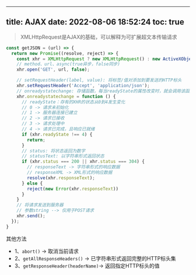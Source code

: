 ---
title: AJAX
date: 2022-08-06 18:52:24
toc: true 
----

>XMLHttpRequest是AJAX的基础，可以解释为可扩展超文本传输请求

```js
const getJSON = (url) => {
  return new Promise((resolve, reject) => {
    const xhr = XMLHttpRequest ? new XMLHttpRequest() : new ActiveXObject('Mscrosoft.XMLHttp');
    // method、url、async(true异步，false同步)
    xhr.open('GET', url, false);

    // setRequestHeader(label, value): 将标签/值对添加到要发送的HTTP标头
    xhr.setRequestHeader('Accept', 'application/json');
    // onreadystatechange: 存储函数，每当readyState的属性改变时，就会调用该函数。
    xhr.onreadystatechange = function () {
      // readyState：存有的XHR的状态从0到4发生变化
      // 0 -> 请求未初始化
      // 1 -> 服务器连接已建立
      // 2 -> 请求已接收
      // 3 -> 请求处理中
      // 4 -> 请求已完成，且响应已就绪
      if (xhr.readyState !== 4) {
        return;
      }
      // status: 将状态返回为数字
      // statusText: 以字符串形式返回状态
      if (xhr.status === 200 || xhr.status === 304) {
        // responseText -> 字符串形式的响应数据
        // responseXML -> XML形式的响应数据
        resolve(xhr.responseText);
      } else {
        reject(new Error(xhr.responseText))
      }
    }
    // 将请求发送到服务器
    // 参数string --> 仅用于POST请求
    xhr.send();
  });
}
```

其他方法
- 1、`abort()` -> 取消当前请求
- 2、`getAllResponseHeaders()` -> 已字符串形式返回完整的HTTP标头集
- 3、`getResponseHeader(headerName)`-> 返回指定HTTP标头的值